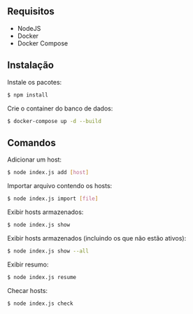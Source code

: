 ## Requisitos

- NodeJS
- Docker
- Docker Compose

## Instalação

Instale os pacotes:

```bash
$ npm install
```

Crie o container do banco de dados:

```bash
$ docker-compose up -d --build
```

## Comandos

Adicionar um host:

```bash
$ node index.js add [host]
```

Importar arquivo contendo os hosts:

```bash
$ node index.js import [file]
```

Exibir hosts armazenados:

```bash
$ node index.js show
```

Exibir hosts armazenados (incluindo os que não estão ativos):

```bash
$ node index.js show --all
```

Exibir resumo:

```bash
$ node index.js resume
```

Checar hosts:

```bash
$ node index.js check
```